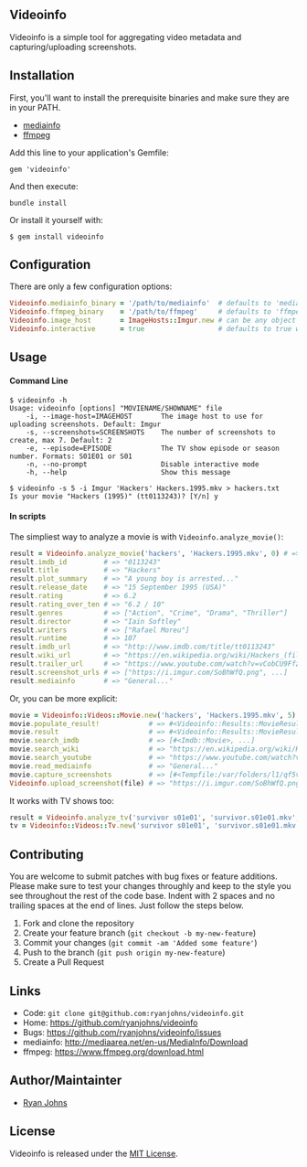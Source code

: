 ## Videoinfo

Videoinfo is a simple tool for aggregating video metadata and capturing/uploading screenshots.

## Installation

First, you'll want to install the prerequisite binaries and make sure they are in your PATH.

 * [mediainfo](http://mediaarea.net/en-us/MediaInfo/Download)
 * [ffmpeg](https://www.ffmpeg.org/download.html)

Add this line to your application's Gemfile:

    gem 'videoinfo'

And then execute:

    bundle install

Or install it yourself with:

    $ gem install videoinfo

## Configuration

There are only a few configuration options:

```ruby
Videoinfo.mediainfo_binary = '/path/to/mediainfo'  # defaults to 'mediainfo'
Videoinfo.ffmpeg_binary    = '/path/to/ffmpeg'     # defaults to 'ffmpeg'
Videoinfo.image_host       = ImageHosts::Imgur.new # can be any object that responds to upload(File)
Videoinfo.interactive      = true                  # defaults to true when using the command line, false otherwise
```

## Usage

#### Command Line

```
$ videoinfo -h
Usage: videoinfo [options] "MOVIENAME/SHOWNAME" file
    -i, --image-host=IMAGEHOST       The image host to use for uploading screenshots. Default: Imgur
    -s, --screenshots=SCREENSHOTS    The number of screenshots to create, max 7. Default: 2
    -e, --episode=EPISODE            The TV show episode or season number. Formats: S01E01 or S01
    -n, --no-prompt                  Disable interactive mode
    -h, --help                       Show this message

$ videoinfo -s 5 -i Imgur 'Hackers' Hackers.1995.mkv > hackers.txt
Is your movie "Hackers (1995)" (tt0113243)? [Y/n] y
```

#### In scripts

The simpliest way to analyze a movie is with `Videoinfo.analyze_movie()`:

```ruby
result = Videoinfo.analyze_movie('hackers', 'Hackers.1995.mkv', 0) # => #<Videoinfo::Results::MovieResult>
result.imdb_id         # => "0113243"
result.title           # => "Hackers"
result.plot_summary    # => "A young boy is arrested..."
result.release_date    # => "15 September 1995 (USA)"
result.rating          # => 6.2
result.rating_over_ten # => "6.2 / 10"
result.genres          # => ["Action", "Crime", "Drama", "Thriller"]
result.director        # => "Iain Softley"
result.writers         # => ["Rafael Moreu"]
result.runtime         # => 107
result.imdb_url        # => "http://www.imdb.com/title/tt0113243"
result.wiki_url        # => "https://en.wikipedia.org/wiki/Hackers_(film)"
result.trailer_url     # => "https://www.youtube.com/watch?v=vCobCU9FfzI"
result.screenshot_urls # => ["https://i.imgur.com/SoBhWfQ.png", ...]
result.mediainfo       # => "General..."
```

Or, you can be more explicit:

```ruby
movie = Videoinfo::Videos::Movie.new('hackers', 'Hackers.1995.mkv', 5)
movie.populate_result!            # => #<Videoinfo::Results::MovieResult>
movie.result                      # => #<Videoinfo::Results::MovieResult>
movie.search_imdb                 # => [#<Imdb::Movie>, ...]
movie.search_wiki                 # => "https://en.wikipedia.org/wiki/Hackers_(film)"
movie.search_youtube              # => "https://www.youtube.com/watch?v=vCobCU9FfzI"
movie.read_mediainfo              # => "General..."
movie.capture_screenshots         # => [#<Tempfile:/var/folders/l1/qf5v1rlj6n99n20_rhwrp_5r0000gn/T/ss_20.20140803-67537-ur85vi.png>, ...]
Videoinfo.upload_screenshot(file) # => "https://i.imgur.com/SoBhWfQ.png"
```

It works with TV shows too:

```ruby
result = Videoinfo.analyze_tv('survivor s01e01', 'survivor.s01e01.mkv', 0) # => #<Videoinfo::Results::TvResult>
tv = Videoinfo::Videos::Tv.new('survivor s01e01', 'survivor.s01e01.mkv', 3)
````

## Contributing

You are welcome to submit patches with bug fixes or feature additions. Please
make sure to test your changes throughly and keep to the style you see throughout
the rest of the code base. Indent with 2 spaces and no trailing spaces at the end
of lines. Just follow the steps below.

1. Fork and clone the repository
2. Create your feature branch (`git checkout -b my-new-feature`)
3. Commit your changes (`git commit -am 'Added some feature'`)
4. Push to the branch (`git push origin my-new-feature`)
5. Create a Pull Request

## Links

* Code: `git clone git@github.com:ryanjohns/videoinfo.git`
* Home: <https://github.com/ryanjohns/videoinfo>
* Bugs: <https://github.com/ryanjohns/videoinfo/issues>
* mediainfo: <http://mediaarea.net/en-us/MediaInfo/Download>
* ffmpeg: <https://www.ffmpeg.org/download.html>

## Author/Maintainter

 * [Ryan Johns](https://github.com/ryanjohns)

## License

Videoinfo is released under the [MIT License](http://www.opensource.org/licenses/MIT).
